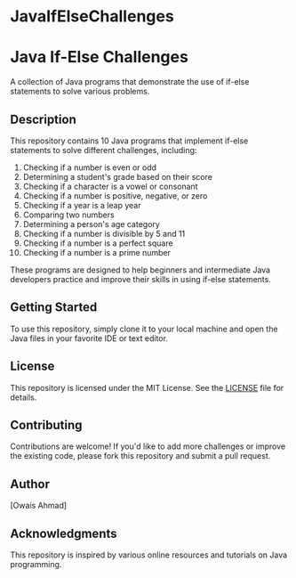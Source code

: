 # JavaIfElseChallenges
Java If-Else Challenges
=====================

A collection of Java programs that demonstrate the use of if-else statements to solve various problems.

Description
-----------

This repository contains 10 Java programs that implement if-else statements to solve different challenges, including:

1. Checking if a number is even or odd
2. Determining a student's grade based on their score
3. Checking if a character is a vowel or consonant
4. Checking if a number is positive, negative, or zero
5. Checking if a year is a leap year
6. Comparing two numbers
7. Determining a person's age category
8. Checking if a number is divisible by 5 and 11
9. Checking if a number is a perfect square
10. Checking if a number is a prime number

These programs are designed to help beginners and intermediate Java developers practice and improve their skills in using if-else statements.

Getting Started
---------------

To use this repository, simply clone it to your local machine and open the Java files in your favorite IDE or text editor.

License
-------

This repository is licensed under the MIT License. See the [LICENSE](LICENSE) file for details.

Contributing
------------

Contributions are welcome! If you'd like to add more challenges or improve the existing code, please fork this repository and submit a pull request.

Author
------

[Owais Ahmad]

Acknowledgments
---------------

This repository is inspired by various online resources and tutorials on Java programming.
